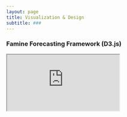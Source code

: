 ```yaml
---
layout: page
title: Visualization & Design
subtitle: ###
---
```

 
### Famine Forecasting Framework (D3.js)

<iframe src="http://bl.ocks.org/aish-venkat/f0d85e296cecc5a9ba97288a06b6f797" marginwidth="0" marginheight="0" scrolling="no"></iframe>
